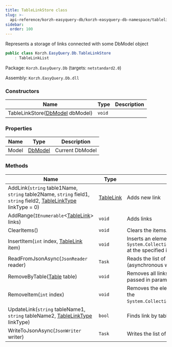 ```yaml
---
title: TableLinkStore class
slug: >-
  api-reference/korzh-easyquery-db/korzh-easyquery-db-namespace/tablelinkstore-class
sidebar:
  order: 100
---
```


Represents a storage of links connected with some DbModel object
```csharp
public class Korzh.EasyQuery.Db.TableLinkStore
    : TableLinkList

```
Package: `Korzh.EasyQuery.Db` (targets: `netstandard2.0`)

Assembly: `Korzh.EasyQuery.Db.dll`

### Constructors

| Name | Type | Description | 
| --- | --- | --- | 
| TableLinkStore([DbModel](/easyquery/docs/api-reference/korzh-easyquery-db/korzh-easyquery-db-namespace/dbmodel-class) dbModel) | `void` |  | 


### Properties

| Name | Type | Description | 
| --- | --- | --- | 
| Model | [DbModel](/easyquery/docs/api-reference/korzh-easyquery-db/korzh-easyquery-db-namespace/dbmodel-class) | Current DbModel | 


### Methods

| Name | Type | Description | 
| --- | --- | --- | 
| AddLink(`string` table1Name, `string` table2Name, `string` field1, `string` field2, [TableLinkType](/easyquery/docs/api-reference/korzh-easyquery-db/korzh-easyquery-db-namespace/tablelinktype-enum) linkType = 0) | [TableLink](/easyquery/docs/api-reference/korzh-easyquery-db/korzh-easyquery-db-namespace/tablelink-class) | Adds new link | 
| AddRange(`IEnumerable`&lt;[TableLink](/easyquery/docs/api-reference/korzh-easyquery-db/korzh-easyquery-db-namespace/tablelink-class)&gt; links) | `void` | Adds links | 
| ClearItems() | `void` | Clears the items. | 
| InsertItem(`int` index, [TableLink](/easyquery/docs/api-reference/korzh-easyquery-db/korzh-easyquery-db-namespace/tablelink-class) item) | `void` | Inserts an element into the `System.Collections.ObjectModel.Collection'1` at the specified index. | 
| ReadFromJsonAsync(`JsonReader` reader) | `Task` | Reads the list of links from JSON (asynchronous way). | 
| RemoveByTable([Table](/easyquery/docs/api-reference/korzh-easyquery-db/korzh-easyquery-db-namespace/table-class) table) | `void` | Removes all links which contain the table passed in parameter | 
| RemoveItem(`int` index) | `void` | Removes the element at the specified index of the `System.Collections.ObjectModel.Collection'1`. | 
| UpdateLink(`string` tableName1, `string` tableName2, [TableLinkType](/easyquery/docs/api-reference/korzh-easyquery-db/korzh-easyquery-db-namespace/tablelinktype-enum) linkType) | `bool` | Finds link by table aliases and updates its type | 
| WriteToJsonAsync(`JsonWriter` writer) | `Task` | Writes the list of linksto JSON. |
